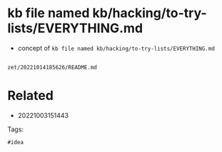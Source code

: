 # kb file named kb/hacking/to-try-lists/EVERYTHING.md

- concept of `kb file named kb/hacking/to-try-lists/EVERYTHING.md`

```
```

` zet/20221014185626/README.md `

# Related

- 20221003151443

Tags:

    #idea
